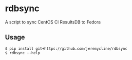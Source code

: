 # rdbsync
A script to sync CentOS CI ResultsDB to Fedora

## Usage

```
$ pip install git+https://github.com/jeremycline/rdbsync
$ rdbsync --help
```
